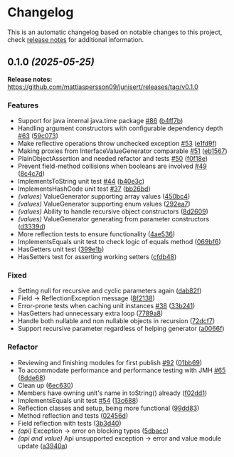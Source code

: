 # Changelog

This is an automatic changelog based on notable changes to this project, check [release notes](https://github.com/mattiaspersson09/junisert/releases) for additional information.

## 0.1.0 *(2025-05-25)*
**Release notes:** https://github.com/mattiaspersson09/junisert/releases/tag/v0.1.0


### Features

- Support for java internal java.time package [#86](https://github.com/mattiaspersson09/junisert/pull/86) ([b4ff7b](https://github.com/mattiaspersson09/junisert/commit/b4ff7bd2f5a3f634fa1ec8152b0170e897975c93)) 
- Handling argument constructors with configurable dependency depth [#63](https://github.com/mattiaspersson09/junisert/pull/63) ([59c073](https://github.com/mattiaspersson09/junisert/commit/59c0730a04dc9cb1430aa90e2fc1b185e6a41750)) 
- Make reflective operations throw unchecked exception [#53](https://github.com/mattiaspersson09/junisert/pull/53) ([e1fd9f](https://github.com/mattiaspersson09/junisert/commit/e1fd9f5963889587110151c210fdff1643647710)) 
- Making proxies from InterfaceValueGenerator comparable [#51](https://github.com/mattiaspersson09/junisert/pull/51) ([eb1567](https://github.com/mattiaspersson09/junisert/commit/eb1567b4d5c1fbcbc12bff0711186c79f2977ca1)) 
- PlainObjectAssertion and needed refactor and tests [#50](https://github.com/mattiaspersson09/junisert/pull/50) ([f0f18e](https://github.com/mattiaspersson09/junisert/commit/f0f18ef96adcdd5f34d234ca65818103800d7d68)) 
- Prevent field-method collisions when booleans are involved [#49](https://github.com/mattiaspersson09/junisert/pull/49) ([8c4c7d](https://github.com/mattiaspersson09/junisert/commit/8c4c7dc34779f3a8ffb871fdebc49e362f269895)) 
- ImplementsToString unit test [#44](https://github.com/mattiaspersson09/junisert/pull/44) ([b40e3c](https://github.com/mattiaspersson09/junisert/commit/b40e3c66f79993f21ff8bc594dab03f360990ad7)) 
- ImplementsHashCode unit test [#37](https://github.com/mattiaspersson09/junisert/pull/37) ([bb26bd](https://github.com/mattiaspersson09/junisert/commit/bb26bd65689cd75481513f4b7ce8acf2a48e7437)) 
- *(values)* ValueGenerator supporting array values ([450bc4](https://github.com/mattiaspersson09/junisert/commit/450bc458da6bd10897d1cf4177d86438288ed875)) 
- *(values)* ValueGenerator supporting enum values ([292ea7](https://github.com/mattiaspersson09/junisert/commit/292ea745f92de371e0b6772ba0541213633fd2a1)) 
- *(values)* Ability to handle recursive object constructors ([8d2609](https://github.com/mattiaspersson09/junisert/commit/8d26092093afad77b2a42b49e4cc937b489b6757)) 
- *(values)* ValueGenerator generating from parameter constructors ([d3339d](https://github.com/mattiaspersson09/junisert/commit/d3339da153f4cf984152f9ccf71cd433288faf11)) 
- More reflection tests to ensure functionality ([4ae536](https://github.com/mattiaspersson09/junisert/commit/4ae536dfd745ba725898fdb0985ae9afba08d917)) 
- ImplementsEquals unit test to check logic of equals method ([069bf6](https://github.com/mattiaspersson09/junisert/commit/069bf6c27759337f8566a9632bec459dbdd909d2)) 
- HasGetters unit test ([399e1b](https://github.com/mattiaspersson09/junisert/commit/399e1b2d939e05a065ef15c95274bcebcbd5c49a)) 
- HasSetters test for asserting working setters ([cfdb48](https://github.com/mattiaspersson09/junisert/commit/cfdb48184d0eaec42265143de4d3818a8df1d5e8)) 

### Fixed

- Setting null for recursive and cyclic parameters again ([dab82f](https://github.com/mattiaspersson09/junisert/commit/dab82fa0efc61b653fb231e67e7305c7c4f27ef4)) 
- Field -> ReflectionException message ([8f2138](https://github.com/mattiaspersson09/junisert/commit/8f2138b86fdf37324d3268f53359cbd626491423)) 
- Error-prone tests when caching unit instances [#38](https://github.com/mattiaspersson09/junisert/pull/38) ([33b241](https://github.com/mattiaspersson09/junisert/commit/33b241b392255116ffb4219329ee262dc49cdfc3)) 
- HasGetters had unnecessary extra loop ([7789a8](https://github.com/mattiaspersson09/junisert/commit/7789a8d853240ca263198bd02289780a7b97c581)) 
- Handle both nullable and non nullable objects in recursion ([72dcf7](https://github.com/mattiaspersson09/junisert/commit/72dcf75d29443fb5b2380d173f5f2093aab1061f)) 
- Support recursive parameter regardless of helping generator ([a0066f](https://github.com/mattiaspersson09/junisert/commit/a0066fbb2c6d87f2e26b9f2e8ee233d8f48cf6bf)) 

### Refactor

- Reviewing and finishing modules for first publish [#92](https://github.com/mattiaspersson09/junisert/pull/92) ([01bb69](https://github.com/mattiaspersson09/junisert/commit/01bb695b07e9cce14dc06a40a9f206fa19e8cc96)) 
- To accommodate performance and performance testing with JMH [#65](https://github.com/mattiaspersson09/junisert/pull/65) ([8dde68](https://github.com/mattiaspersson09/junisert/commit/8dde684c03d283b047951414ee0a1e9de6d66ee1)) 
- Clean up ([6ec630](https://github.com/mattiaspersson09/junisert/commit/6ec63033723b1909aa970f81a70340e556b5e0f8)) 
- Members have owning unit's name in toString() already ([f02dd1](https://github.com/mattiaspersson09/junisert/commit/f02dd100a29bbf7fca209b3cb8f1c695597875e2)) 
- ImplementsEquals unit test [#54](https://github.com/mattiaspersson09/junisert/pull/54) ([13c688](https://github.com/mattiaspersson09/junisert/commit/13c688c39cbb354f3349847e26e59e50bc312ae0)) 
- Reflection classes and setup, being more functional ([99dd83](https://github.com/mattiaspersson09/junisert/commit/99dd83f743f822f6c4cad789909d4fa8ce7f3494)) 
- Method reflection and tests ([02456d](https://github.com/mattiaspersson09/junisert/commit/02456d60b20eefaaef49422a42374fc2d797b900)) 
- Field reflection with tests ([3b3d40](https://github.com/mattiaspersson09/junisert/commit/3b3d4055b9c95e33c3ff7b651acc42eb75c4e871)) 
- *(api)* Exception -> error on blocking types ([5dbacc](https://github.com/mattiaspersson09/junisert/commit/5dbacc6676b2e5462c3804cb32e49c74212d2f82)) 
- *(api and value)* Api unsupported exception -> error and value module update ([a3940a](https://github.com/mattiaspersson09/junisert/commit/a3940ace540dcc5a721904e2cf14ebf33429317c))
<!-- generated by git-cliff -->
